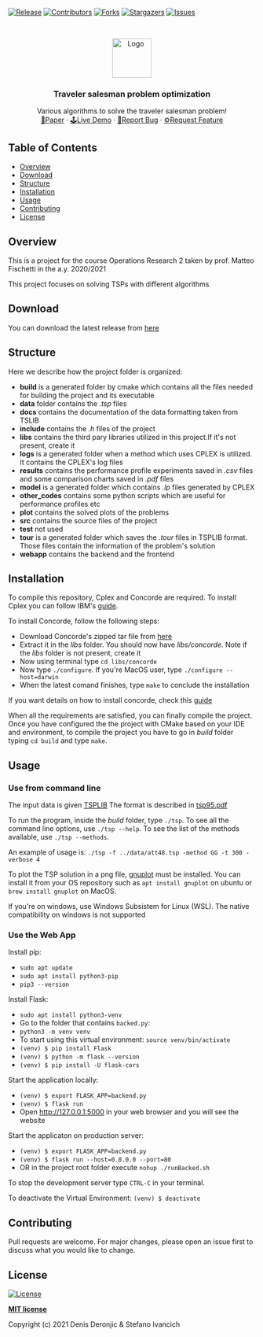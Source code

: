 <!-- MARKDOWN LINKS & IMAGES -->
[contributors-shield]: https://img.shields.io/github/contributors/deno750/TSP_Optimization.svg?style=for-the-badge
[contributors-url]: https://github.com/deno750/TSP_Optimization/graphs/contributors
[forks-shield]: https://img.shields.io/github/forks/deno750/TSP_Optimization.svg?style=for-the-badge
[forks-url]: https://github.com/deno750/TSP_Optimization/network/members
[stars-shield]: https://img.shields.io/github/stars/deno750/TSP_Optimization.svg?style=for-the-badge
[stars-url]: https://github.com/deno750/TSP_Optimization/stargazers
[issues-shield]: https://img.shields.io/github/issues/deno750/TSP_Optimization.svg?style=for-the-badge
[issues-url]: https://github.com/deno750/TSP_Optimization/issues
[license-shield]: https://img.shields.io/github/license/deno750/TSP_Optimization.svg?style=for-the-badge
[linkedin-shield]: https://img.shields.io/badge/-LinkedIn-black.svg?style=for-the-badge&logo=linkedin&colorB=555
[linkedin-url]: https://linkedin.com/in/stefano-ivancich/
[product-screenshot]: https://github.com/ivaste/pattern_matching/blob/main/images/pattern_matching.png
[release-url]: https://github.com/deno750/TSP_Optimization/releases/latest/download/tsp
[release-shield]: https://img.shields.io/github/v/release/deno750/TSP_Optimization.svg?style=for-the-badge

<!-- PROJECT SHIELDS -->
<!--
*** I'm using markdown "reference style" links for readability.
*** Reference links are enclosed in brackets [ ] instead of parentheses ( ).
*** See the bottom of this document for the declaration of the reference variables
*** for contributors-url, forks-url, etc. This is an optional, concise syntax you may use.
*** https://www.markdownguide.org/basic-syntax/#reference-style-links
-->
[![Release][release-shield]][release-url]
[![Contributors][contributors-shield]][contributors-url]
[![Forks][forks-shield]][forks-url]
[![Stargazers][stars-shield]][stars-url]
[![Issues][issues-shield]][issues-url]
<!--[![LinkedIn][linkedin-shield]][linkedin-url]-->


<!-- PROJECT LOGO -->
<br />
<p align="center">
  <a href="https://github.com/deno750/TSP_Optimization/">
    <img src="https://github.com/deno750/TSP_Optimization/raw/master/tsp.jpg" alt="Logo" width="80" height="80">
  </a>

  <h3 align="center">Traveler salesman problem optimization</h3>

  <p align="center">
    Various algorithms to solve the traveler salesman problem!
    <br />
    <a href="https://github.com/deno750/TSP_Optimization/raw/master/TSP_Optimization%20-%20Deronjic%20-%20Ivancich.pdf">📄Paper</a>
    ·
    <a href="http://159.89.0.117/">🕹️Live Demo</a>
    ·
    <a href="https://github.com/deno750/TSP_Optimization/issues">🐞Report Bug</a>
    ·
    <a href="https://github.com/deno750/TSP_Optimization/issues">⚙️Request Feature</a>
  </p>
</p>

## Table of Contents
- [Overview](#overview)
- [Download](#download)
- [Structure](#structure)
- [Installation](#installation)
- [Usage](#usage)
- [Contributing](#contributing)
- [License](#license)


## Overview
This is a project for the course Operations Research 2 taken by prof. Matteo Fischetti in the a.y. 2020/2021

This project focuses on solving TSPs with different algorithms

## Download

You can download the latest release from [here](https://github.com/deno750/TSP_Optimization/releases/latest)

## Structure

Here we describe how the project folder is organized:
 - **build** is a generated folder by cmake which contains all the files needed for building the project and its executable
 - **data** folder contains the *.tsp* files
 - **docs** contains the documentation of the data formatting taken from TSLIB
 - **include** contains the *.h* files of the project
 - **libs** contains the third pary libraries utilized in this project.If it's not present, create it
 - **logs** is a generated folder when a method which uses CPLEX is utilized. It contains the CPLEX's log files
 - **results** contains the performance profile experiments saved in *.csv* files and some comparison charts saved in *.pdf* files
 - **model** is a generated folder which contains *.lp* files generated by CPLEX
 - **other_codes** contains some python scripts which are useful for performance profiles etc
 - **plot** contains the solved plots of the problems
 - **src** contains the source files of the project
 - **test** not used
 - **tour** is a generated folder which saves the *.tour* files in TSPLIB format. Those files contain the information of the problem's solution
 - **webapp** contains the backend and the frontend



## Installation
To compile this repository, Cplex and Concorde are required. To install Cplex you can follow IBM's [guide](https://www.ibm.com/docs/en/icos/12.7.1.0?topic=v1271-installing-cplex-optimization-studio).

To install Concorde, follow the following steps:
- Download Concorde's zipped tar file from [here](https://www.math.uwaterloo.ca/tsp/concorde/downloads/downloads.htm)
- Extract it in the *libs* folder. You should now have *libs/concorde*. Note if the *libs* folder is not present, create it
- Now using terminal type `cd libs/concorde`
- Now type `./configure`. If you're MacOS user, type `./configure --host=darwin`
- When the latest comand finishes, type `make` to conclude the installation

If you want details on how to install concorde, check this [guide](https://www.math.uwaterloo.ca/tsp/concorde/DOC/README.html)

When all the requirements are satisfied, you can finally compile the project. 
Once you have configured the the project with CMake based on your IDE and environment, to compile the project you have to go in *build* folder typing `cd build` and type `make`.

## Usage
### Use from command line
The input data is given [TSPLIB](http://comopt.ifi.uni-heidelberg.de/software/TSPLIB95/tsp)
The format is described in [tsp95.pdf](/docs/tsp95.pdf)

To run the program, inside the *build* folder, type `./tsp`. 
To see all the command line options, use `./tsp --help`.
To see the list of the methods available, use `./tsp --methods`.

An example of usage is: `./tsp -f ../data/att48.tsp -method GG -t 300 -verbose 4`

To plot the TSP solution in a png file, [gnuplot](http://www.gnuplot.info) must be installed. You can install it from your OS repository such as `apt install gnuplot` on ubuntu or `brew install gnuplot` on MacOS.

If you're on windows, use Windows Subsistem for Linux (WSL). The native compatibility on windows is not supported

### Use the Web App
Install pip:
 - `sudo apt update`
 - `sudo apt install python3-pip`
 - `pip3 --version`

Install Flask:
 - `sudo apt install python3-venv`
 - Go to the folder that contains `backed.py`:
 - `python3 -m venv venv`
 - To start using this virtual environment: `source venv/bin/activate`
 - `(venv) $ pip install Flask`
 - `(venv) $ python -m flask --version`
 - `(venv) $ pip install -U flask-cors`

Start the application locally:
 - `(venv) $ export FLASK_APP=backend.py`
 - `(venv) $ flask run`
 - Open http://127.0.0.1:5000 in your web browser and you will see the website

Start the applicaton on production server:
 - `(venv) $ export FLASK_APP=backend.py`
 - `(venv) $ flask run --host=0.0.0.0 --port=80`
 - OR in the project root folder execute `nohup ./runBacked.sh`

To stop the development server type `CTRL-C` in your terminal.

To deactivate the Virtual Environment: `(venv) $ deactivate`

## Contributing
Pull requests are welcome. For major changes, please open an issue first to discuss what you would like to change.

## License


[![License](http://img.shields.io/:license-mit-blue.svg?style=flat-square)](http://badges.mit-license.org)

**[MIT license](http://opensource.org/licenses/mit-license.php)**

Copyright (c) 2021 Denis Deronjic & Stefano Ivancich
